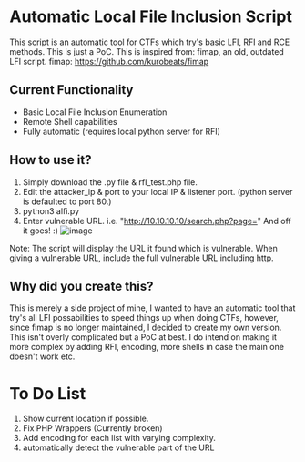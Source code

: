 # Automatic Local File Inclusion Script

This script is an automatic tool for CTFs which try's basic LFI, RFI and RCE methods.
This is just a PoC. This is inspired from: fimap, an old, outdated LFI script.
fimap: https://github.com/kurobeats/fimap

## Current Functionality
- Basic Local File Inclusion Enumeration
- Remote Shell capabilities
- Fully automatic (requires local python server for RFI)


## How to use it?
1) Simply download the .py file & rfI_test.php file.
2) Edit the attacker_ip & port to your local IP & listener port. (python server is defaulted to port 80.)
3) python3 alfi.py
4) Enter vulnerable URL. i.e. "http://10.10.10.10/search.php?page="
And off it goes! :)
![image](https://github.com/Cameron-Skerritt/Automatic-LFI/assets/122690042/962f65bd-859b-4a08-9b3e-8315f88db74b)


Note: The script will display the URL it found which is vulnerable.
When giving a vulnerable URL, include the full vulnerable URL including http.

## Why did you create this?
This is merely a side project of mine, I wanted to have an automatic tool that try's all LFI possabilities to speed things up when doing CTFs, however, since fimap is no longer maintained, I decided to create my own version.
This isn't overly complicated but a PoC at best.
I do intend on making it more complex by adding RFI, encoding, more shells in case the main one doesn't work etc.

# To Do List
1) Show current location if possible.
2) Fix PHP Wrappers (Currently broken)
3) Add encoding for each list with varying complexity.
4) automatically detect the vulnerable part of the URL
